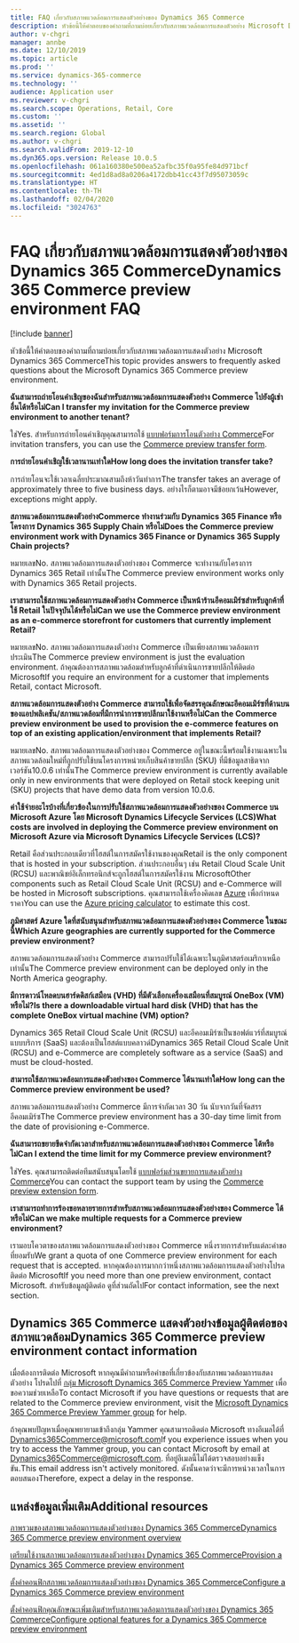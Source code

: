 ```yaml
---
title: FAQ เกี่ยวกับสภาพแวดล้อมการแสดงตัวอย่างของ Dynamics 365 Commerce
description: หัวข้อนี้ให้คำตอบของคำถามที่ถามบ่อยเกี่ยวกับสภาพแวดล้อมการแสดงตัวอย่าง Microsoft Dynamics 365 Commerce
author: v-chgri
manager: annbe
ms.date: 12/10/2019
ms.topic: article
ms.prod: ''
ms.service: dynamics-365-commerce
ms.technology: ''
audience: Application user
ms.reviewer: v-chgri
ms.search.scope: Operations, Retail, Core
ms.custom: ''
ms.assetid: ''
ms.search.region: Global
ms.author: v-chgri
ms.search.validFrom: 2019-12-10
ms.dyn365.ops.version: Release 10.0.5
ms.openlocfilehash: 061a160380e500ea52afbc35f0a95fe84d971bcf
ms.sourcegitcommit: 4ed1d8ad8a0206a4172dbb41cc43f7d95073059c
ms.translationtype: HT
ms.contentlocale: th-TH
ms.lasthandoff: 02/04/2020
ms.locfileid: "3024763"
---
```

# <a name="dynamics-365-commerce-preview-environment-faq"></a><span data-ttu-id="bfd11-103">FAQ เกี่ยวกับสภาพแวดล้อมการแสดงตัวอย่างของ Dynamics 365 Commerce</span><span class="sxs-lookup"><span data-stu-id="bfd11-103">Dynamics 365 Commerce preview environment FAQ</span></span>

[!include [banner](includes/banner.md)]

<span data-ttu-id="bfd11-104">หัวข้อนี้ให้คำตอบของคำถามที่ถามบ่อยเกี่ยวกับสภาพแวดล้อมการแสดงตัวอย่าง Microsoft Dynamics 365 Commerce</span><span class="sxs-lookup"><span data-stu-id="bfd11-104">This topic provides answers to frequently asked questions about the Microsoft Dynamics 365 Commerce preview environment.</span></span>

<span data-ttu-id="bfd11-105">**ฉันสามารถถ่ายโอนคำเชิญของฉันสำหรับสภาพแวดล้อมการแสดงตัวอย่าง Commerce ไปยังผู้เช่าอื่นได้หรือไม่**</span><span class="sxs-lookup"><span data-stu-id="bfd11-105">**Can I transfer my invitation for the Commerce preview environment to another tenant?**</span></span>

<span data-ttu-id="bfd11-106">ใช่</span><span class="sxs-lookup"><span data-stu-id="bfd11-106">Yes.</span></span> <span data-ttu-id="bfd11-107">สำหรับการถ่ายโอนคำเชิญคุณสามารถใช้ [แบบฟอร์มการโอนตัวอย่าง Commerce](https://aka.ms/Dynamics365CommercePreviewTransferForm)</span><span class="sxs-lookup"><span data-stu-id="bfd11-107">For invitation transfers, you can use the [Commerce preview transfer form](https://aka.ms/Dynamics365CommercePreviewTransferForm).</span></span>

<span data-ttu-id="bfd11-108">**การถ่ายโอนคำเชิญใช้เวลานานเท่าใด**</span><span class="sxs-lookup"><span data-stu-id="bfd11-108">**How long does the invitation transfer take?**</span></span>

<span data-ttu-id="bfd11-109">การถ่ายโอนจะใช้เวลาเฉลี่ยประมาณสามถึงห้าวันทำการ</span><span class="sxs-lookup"><span data-stu-id="bfd11-109">The transfer takes an average of approximately three to five business days.</span></span> <span data-ttu-id="bfd11-110">อย่างไรก็ตามอาจมีข้อยกเว้น</span><span class="sxs-lookup"><span data-stu-id="bfd11-110">However, exceptions might apply.</span></span>

<span data-ttu-id="bfd11-111">**สภาพแวดล้อมการแสดงตัวอย่างCommerce ทำงานร่วมกับ Dynamics 365 Finance หรือโครงการ Dynamics 365 Supply Chain หรือไม่**</span><span class="sxs-lookup"><span data-stu-id="bfd11-111">**Does the Commerce preview environment work with Dynamics 365 Finance or Dynamics 365 Supply Chain projects?**</span></span>

<span data-ttu-id="bfd11-112">หมายเลข</span><span class="sxs-lookup"><span data-stu-id="bfd11-112">No.</span></span> <span data-ttu-id="bfd11-113">สภาพแวดล้อมการแสดงตัวอย่างของ Commerce จะทำงานกับโครงการ Dynamics 365 Retail เท่านั้น</span><span class="sxs-lookup"><span data-stu-id="bfd11-113">The Commerce preview environment works only with Dynamics 365 Retail projects.</span></span>

<span data-ttu-id="bfd11-114">**เราสามารถใช้สภาพแวดล้อมการแสดงตัวอย่าง Commerce เป็นหน้าร้านอีคอมเมิร์ซสำหรับลูกค้าที่ใช้ Retail ในปัจจุบันได้หรือไม่**</span><span class="sxs-lookup"><span data-stu-id="bfd11-114">**Can we use the Commerce preview environment as an e-commerce storefront for customers that currently implement Retail?**</span></span>

<span data-ttu-id="bfd11-115">หมายเลข</span><span class="sxs-lookup"><span data-stu-id="bfd11-115">No.</span></span> <span data-ttu-id="bfd11-116">สภาพแวดล้อมการแสดงตัวอย่าง Commerce เป็นเพียงสภาพแวดล้อมการประเมิน</span><span class="sxs-lookup"><span data-stu-id="bfd11-116">The Commerce preview environment is just the evaluation environment.</span></span> <span data-ttu-id="bfd11-117">ถ้าคุณต้องการสภาพแวดล้อมสำหรับลูกค้าที่ดำเนินการขายปลีกให้ติดต่อ Microsoft</span><span class="sxs-lookup"><span data-stu-id="bfd11-117">If you require an environment for a customer that implements Retail, contact Microsoft.</span></span>

<span data-ttu-id="bfd11-118">**สภาพแวดล้อมการแสดงตัวอย่าง Commerce สามารถใช้เพื่อจัดสรรคุณลักษณะอีคอมเมิร์ซที่ด้านบนของแอปพลิเคชัน/สภาพแวดล้อมที่มีการนำการขายปลีกมาใช้งานหรือไม่**</span><span class="sxs-lookup"><span data-stu-id="bfd11-118">**Can the Commerce preview environment be used to provision the e-commerce features on top of an existing application/environment that implements Retail?**</span></span>

<span data-ttu-id="bfd11-119">หมายเลข</span><span class="sxs-lookup"><span data-stu-id="bfd11-119">No.</span></span> <span data-ttu-id="bfd11-120">สภาพแวดล้อมการแสดงตัวอย่างของ Commerce อยู่ในขณะนี้พร้อมใช้งานเฉพาะในสภาพแวดล้อมใหม่ที่ถูกปรับใช้บนโครงการหน่วยเก็บสินค้าขายปลีก (SKU) ที่มีข้อมูลสาธิตจากเวอร์ชัน10.0.6 เท่านั้น</span><span class="sxs-lookup"><span data-stu-id="bfd11-120">The Commerce preview environment is currently available only in new environments that were deployed on Retail stock keeping unit (SKU) projects that have demo data from version 10.0.6.</span></span>

<span data-ttu-id="bfd11-121">**ค่าใช้จ่ายอะไรบ้างที่เกี่ยวข้องในการปรับใช้สภาพแวดล้อมการแสดงตัวอย่างของ Commerce บน Microsoft Azure โดย Microsoft Dynamics Lifecycle Services (LCS)**</span><span class="sxs-lookup"><span data-stu-id="bfd11-121">**What costs are involved in deploying the Commerce preview environment on Microsoft Azure via Microsoft Dynamics Lifecycle Services (LCS)?**</span></span>

<span data-ttu-id="bfd11-122">Retail คือส่วนประกอบเดียวที่โฮสต์ในการสมัครใช้งานของคุณ</span><span class="sxs-lookup"><span data-stu-id="bfd11-122">Retail is the only component that is hosted in your subscription.</span></span> <span data-ttu-id="bfd11-123">ส่วนประกอบอื่นๆ เช่น Retail Cloud Scale Unit (RCSU) และพาณิชย์อิเล็กทรอนิกส์จะถูกโฮสต์ในการสมัครใช้งาน Microsoft</span><span class="sxs-lookup"><span data-stu-id="bfd11-123">Other components such as Retail Cloud Scale Unit (RCSU) and e-Commerce will be hosted in Microsoft subscriptions.</span></span> <span data-ttu-id="bfd11-124">คุณสามารถใช้เครื่องคิดเลข [Azure](https://azure.microsoft.com/pricing/calculator/) เพื่อกำหนดราคา</span><span class="sxs-lookup"><span data-stu-id="bfd11-124">You can use the [Azure pricing calculator](https://azure.microsoft.com/pricing/calculator/) to estimate this cost.</span></span>

<span data-ttu-id="bfd11-125">**ภูมิศาสตร์ Azure ใดที่สนับสนุนสำหรับสภาพแวดล้อมการแสดงตัวอย่างของ Commerce ในขณะนี้**</span><span class="sxs-lookup"><span data-stu-id="bfd11-125">**Which Azure geographies are currently supported for the Commerce preview environment?**</span></span>

<span data-ttu-id="bfd11-126">สภาพแวดล้อมการแสดงตัวอย่าง Commerce สามารถปรับใช้ได้เฉพาะในภูมิศาสตร์อเมริกาเหนือเท่านั้น</span><span class="sxs-lookup"><span data-stu-id="bfd11-126">The Commerce preview environment can be deployed only in the North America geography.</span></span>

<span data-ttu-id="bfd11-127">**มีการดาวน์โหลดบนฮาร์ดดิสก์เสมือน (VHD) ที่มีตัวเลือกเครื่องเสมือนที่สมบูรณ์ OneBox (VM) หรือไม่?**</span><span class="sxs-lookup"><span data-stu-id="bfd11-127">**Is there a downloadable virtual hard disk (VHD) that has the complete OneBox virtual machine (VM) option?**</span></span>

<span data-ttu-id="bfd11-128">Dynamics 365 Retail Cloud Scale Unit (RCSU) และอีคอมเมิร์ซเป็นซอฟต์แวร์ที่สมบูรณ์แบบบริการ (SaaS) และต้องเป็นโฮสต์แบบคลาวด์</span><span class="sxs-lookup"><span data-stu-id="bfd11-128">Dynamics 365 Retail Cloud Scale Unit (RCSU) and e-Commerce are completely software as a service (SaaS) and must be cloud-hosted.</span></span>

<span data-ttu-id="bfd11-129">**สามารถใช้สภาพแวดล้อมการแสดงตัวอย่างของ Commerce ได้นานเท่าใด**</span><span class="sxs-lookup"><span data-stu-id="bfd11-129">**How long can the Commerce preview environment be used?**</span></span>

<span data-ttu-id="bfd11-130">สภาพแวดล้อมการแสดงตัวอย่าง Commerce มีการจำกัดเวลา 30 วัน นับจากวันที่จัดสรรอีคอมเมิร์ซ</span><span class="sxs-lookup"><span data-stu-id="bfd11-130">The Commerce preview environment has a 30-day time limit from the date of provisioning e-Commerce.</span></span>

<span data-ttu-id="bfd11-131">**ฉันสามารถขยายขีดจำกัดเวลาสำหรับสภาพแวดล้อมการแสดงตัวอย่างของ Commerce ได้หรือไม่**</span><span class="sxs-lookup"><span data-stu-id="bfd11-131">**Can I extend the time limit for my Commerce preview environment?**</span></span>

<span data-ttu-id="bfd11-132">ใช่</span><span class="sxs-lookup"><span data-stu-id="bfd11-132">Yes.</span></span> <span data-ttu-id="bfd11-133">คุณสามารถติดต่อทีมสนับสนุนโดยใช้ [แบบฟอร์มส่วนขยายการแสดงตัวอย่าง Commerce](https://aka.ms/Dynamics365CommercePreviewExtensionForm)</span><span class="sxs-lookup"><span data-stu-id="bfd11-133">You can contact the support team by using the [Commerce preview extension form](https://aka.ms/Dynamics365CommercePreviewExtensionForm).</span></span>

<span data-ttu-id="bfd11-134">**เราสามารถทำการร้องขอหลายรายการสำหรับสภาพแวดล้อมการแสดงตัวอย่างของ Commerce ได้หรือไม่**</span><span class="sxs-lookup"><span data-stu-id="bfd11-134">**Can we make multiple requests for a Commerce preview environment?**</span></span>

<span data-ttu-id="bfd11-135">เรามอบโควตาของสภาพแวดล้อมการแสดงตัวอย่างของ Commerce หนึ่งรายการสำหรับแต่ละคำขอที่ยอมรับ</span><span class="sxs-lookup"><span data-stu-id="bfd11-135">We grant a quota of one Commerce preview environment for each request that is accepted.</span></span> <span data-ttu-id="bfd11-136">หากคุณต้องการมากกว่าหนึ่งสภาพแวดล้อมการแสดงตัวอย่างโปรดติดต่อ Microsoft</span><span class="sxs-lookup"><span data-stu-id="bfd11-136">If you need more than one preview environment, contact Microsoft.</span></span> <span data-ttu-id="bfd11-137">สำหรับข้อมูลผู้ติดต่อ ดูที่ส่วนถัดไป</span><span class="sxs-lookup"><span data-stu-id="bfd11-137">For contact information, see the next section.</span></span>

## <a name="dynamics-365-commerce-preview-environment-contact-information"></a><span data-ttu-id="bfd11-138">Dynamics 365 Commerce แสดงตัวอย่างข้อมูลผู้ติดต่อของสภาพแวดล้อม</span><span class="sxs-lookup"><span data-stu-id="bfd11-138">Dynamics 365 Commerce preview environment contact information</span></span>

<span data-ttu-id="bfd11-139">เมื่อต้องการติดต่อ Microsoft หากคุณมีคำถามหรือคำขอที่เกี่ยวข้องกับสภาพแวดล้อมการแสดงตัวอย่าง โปรดไปที่ [กลุ่ม Microsoft Dynamics 365 Commerce Preview Yammer](https://aka.ms/Dynamics365CommercePreviewYammer) เพื่อขอความช่วยเหลือ</span><span class="sxs-lookup"><span data-stu-id="bfd11-139">To contact Microsoft if you have questions or requests that are related to the Commerce preview environment, visit the [Microsoft Dynamics 365 Commerce Preview Yammer group](https://aka.ms/Dynamics365CommercePreviewYammer) for help.</span></span>

<span data-ttu-id="bfd11-140">ถ้าคุณพบปัญหาเมื่อคุณพยายามเข้าถึงกลุ่ม Yammer คุณสามารถติดต่อ Microsoft ทางอีเมลได้ที่ <Dynamics365Commerce@microsoft.com></span><span class="sxs-lookup"><span data-stu-id="bfd11-140">If you experience issues when you try to access the Yammer group, you can contact Microsoft by email at <Dynamics365Commerce@microsoft.com>.</span></span> <span data-ttu-id="bfd11-141">ที่อยู่อีเมลนี้ไม่ได้ตรวจสอบอย่างแข็งขัน.</span><span class="sxs-lookup"><span data-stu-id="bfd11-141">This email address isn't actively monitored.</span></span> <span data-ttu-id="bfd11-142">ดังนั้นคาดว่าจะมีการหน่วงเวลาในการตอบสนอง</span><span class="sxs-lookup"><span data-stu-id="bfd11-142">Therefore, expect a delay in the response.</span></span>

## <a name="additional-resources"></a><span data-ttu-id="bfd11-143">แหล่งข้อมูลเพิ่มเติม</span><span class="sxs-lookup"><span data-stu-id="bfd11-143">Additional resources</span></span>

[<span data-ttu-id="bfd11-144">ภาพรวมของสภาพแวดล้อมการแสดงตัวอย่างของ Dynamics 365 Commerce</span><span class="sxs-lookup"><span data-stu-id="bfd11-144">Dynamics 365 Commerce preview environment overview</span></span>](cpe-overview.md)

[<span data-ttu-id="bfd11-145">เตรียมใช้งานสภาพแวดล้อมการแสดงตัวอย่างของ Dynamics 365 Commerce</span><span class="sxs-lookup"><span data-stu-id="bfd11-145">Provision a Dynamics 365 Commerce preview environment</span></span>](provisioning-guide.md)

[<span data-ttu-id="bfd11-146">ตั้งค่าคอนฟิกสภาพแวดล้อมการแสดงตัวอย่างของ Dynamics 365 Commerce</span><span class="sxs-lookup"><span data-stu-id="bfd11-146">Configure a Dynamics 365 Commerce preview environment</span></span>](cpe-post-provisioning.md)

[<span data-ttu-id="bfd11-147">ตั้งค่าคอนฟิกคุณลักษณะเพิ่มเติมสำหรับสภาพแวดล้อมการแสดงตัวอย่างของ Dynamics 365 Commerce</span><span class="sxs-lookup"><span data-stu-id="bfd11-147">Configure optional features for a Dynamics 365 Commerce preview environment</span></span>](cpe-optional-features.md)
